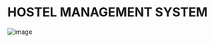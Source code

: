# HOSTEL MANAGEMENT SYSTEM

![image](https://github.com/user-attachments/assets/e483e8f7-13ac-4780-b9ec-d42720aac74d)
